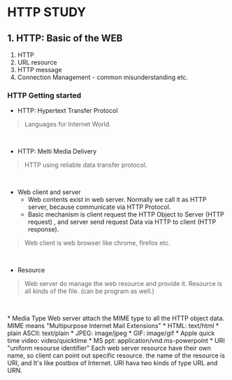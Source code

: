 # HTTP STUDY


## 1. HTTP: Basic of the WEB

1. HTTP 
2. URL resource
3. HTTP message
4. Connection Management - common misunderstanding etc.



### HTTP Getting started 

* HTTP: Hypertext Transfer Protocol
> Languages for Internet World.
<p>&nbsp;</p>

* HTTP: Melti Media Delivery 
> HTTP using reliable data transfer protocol.
<p>&nbsp;</p>

* Web client and server
    * Web contents exist in web server. Normally we call it as HTTP server, because communicate via HTTP Protocol.
    * Basic mechanism is client request the HTTP Object to Server (HTTP request) , and server send request Data via HTTP  to client (HTTP response).
> Web client is web browser like chrome, firefox etc.
<p>&nbsp;</p>

* Resource
> Web server do manage the web resource and provide it. Resource is all kinds of the file. (can be program as well.)
<p>&nbsp;</p>
    * Media Type 
Web server attach the MIME type to all the HTTP object data. MIME means "Multipurpose Internet Mail Extensions"
        * HTML: text/html
        * plain ASCII: text/plain
        * JPEG: image/jpeg
        * GIF: image/gif
        * Apple quick time video: video/quicktime
        * MS ppt: application/vnd.ms-powerpoint
    * URI "uniform resourse identifier"
Each web server resource have their own name, so client can point out specific resource. the name of the resource is URI, and It's like postbox of Internet. URI hava two kinds of type URL and URN.




